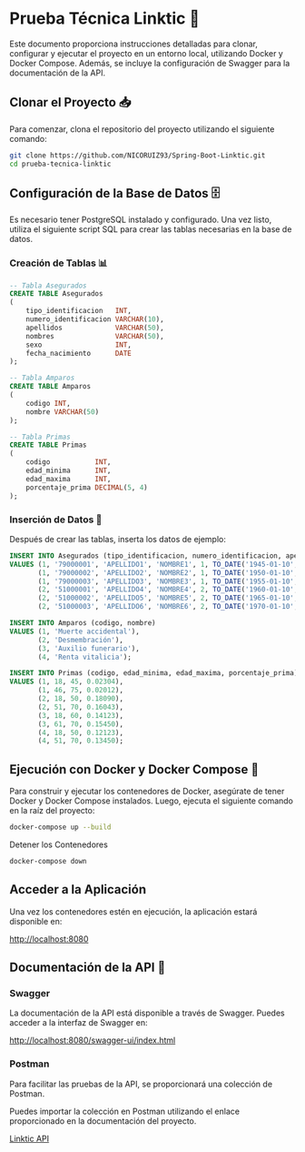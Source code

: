 # Prueba Técnica Linktic 🚀

Este documento proporciona instrucciones detalladas para clonar, configurar y ejecutar el proyecto en un entorno local,
utilizando Docker y Docker Compose. Además, se incluye la configuración de Swagger para la documentación de la API.

## Clonar el Proyecto 📥

Para comenzar, clona el repositorio del proyecto utilizando el siguiente comando:

```bash
git clone https://github.com/NICORUIZ93/Spring-Boot-Linktic.git
cd prueba-tecnica-linktic
```

## Configuración de la Base de Datos 🗄️

Es necesario tener PostgreSQL instalado y configurado. Una vez listo, utiliza el siguiente script SQL para crear las
tablas necesarias en la base de datos.

### Creación de Tablas 📊

```sql
-- Tabla Asegurados
CREATE TABLE Asegurados
(
    tipo_identificacion   INT,
    numero_identificacion VARCHAR(10),
    apellidos             VARCHAR(50),
    nombres               VARCHAR(50),
    sexo                  INT,
    fecha_nacimiento      DATE
);

-- Tabla Amparos
CREATE TABLE Amparos
(
    codigo INT,
    nombre VARCHAR(50)
);

-- Tabla Primas
CREATE TABLE Primas
(
    codigo           INT,
    edad_minima      INT,
    edad_maxima      INT,
    porcentaje_prima DECIMAL(5, 4)
);
```

### Inserción de Datos 📝

Después de crear las tablas, inserta los datos de ejemplo:

```sql
INSERT INTO Asegurados (tipo_identificacion, numero_identificacion, apellidos, nombres, sexo, fecha_nacimiento)
VALUES (1, '79000001', 'APELLIDO1', 'NOMBRE1', 1, TO_DATE('1945-01-10', 'YYYY-MM-DD')),
       (1, '79000002', 'APELLIDO2', 'NOMBRE2', 1, TO_DATE('1950-01-10', 'YYYY-MM-DD')),
       (1, '79000003', 'APELLIDO3', 'NOMBRE3', 1, TO_DATE('1955-01-10', 'YYYY-MM-DD')),
       (2, '51000001', 'APELLIDO4', 'NOMBRE4', 2, TO_DATE('1960-01-10', 'YYYY-MM-DD')),
       (2, '51000002', 'APELLIDO5', 'NOMBRE5', 2, TO_DATE('1965-01-10', 'YYYY-MM-DD')),
       (2, '51000003', 'APELLIDO6', 'NOMBRE6', 2, TO_DATE('1970-01-10', 'YYYY-MM-DD'));

INSERT INTO Amparos (codigo, nombre)
VALUES (1, 'Muerte accidental'),
       (2, 'Desmembración'),
       (3, 'Auxilio funerario'),
       (4, 'Renta vitalicia');

INSERT INTO Primas (codigo, edad_minima, edad_maxima, porcentaje_prima)
VALUES (1, 18, 45, 0.02304),
       (1, 46, 75, 0.02012),
       (2, 18, 50, 0.18090),
       (2, 51, 70, 0.16043),
       (3, 18, 60, 0.14123),
       (3, 61, 70, 0.15450),
       (4, 18, 50, 0.12123),
       (4, 51, 70, 0.13450);
```

## Ejecución con Docker y Docker Compose 🐳

Para construir y ejecutar los contenedores de Docker, asegúrate de tener Docker y Docker Compose instalados. Luego,
ejecuta el siguiente comando en la raíz del proyecto:

```bash
docker-compose up --build
```

Detener los Contenedores

```bash
docker-compose down
```

## Acceder a la Aplicación

Una vez los contenedores estén en ejecución, la aplicación estará disponible en:

[http://localhost:8080](http://localhost:8080)

## Documentación de la API 📖

### Swagger

La documentación de la API está disponible a través de Swagger. Puedes acceder a la interfaz de Swagger en:

[http://localhost:8080/swagger-ui/index.html](http://localhost:8080/swagger-ui/index.html)

### Postman

Para facilitar las pruebas de la API, se proporcionará una colección de Postman.

Puedes importar la colección en Postman
utilizando el enlace proporcionado en la documentación del proyecto.

[Linktic API](https://documenter.getpostman.com/view/11742617/2sA3kd9cNd)


